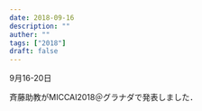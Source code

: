 ```yaml
---
date: 2018-09-16
description: ""
auther: ""
tags: ["2018"]
draft: false
---
```

9月16-20日

斉藤助教がMICCAI2018＠グラナダで発表しました．
